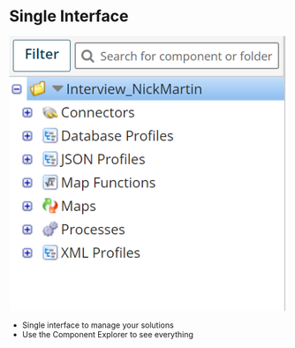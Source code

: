 # Single Interface

<img src="./images/20220725102535.png" class="img-right">

- Single interface to manage your solutions
- Use the Component Explorer to see everything